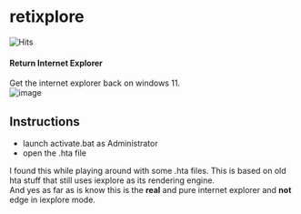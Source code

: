 # retixplore 
![Hits](https://hits.seeyoufarm.com/api/count/incr/badge.svg?url=https%3A%2F%2Fgithub.com%2Fclientcrash%2Fretixplore&count_bg=%2379C83D&title_bg=%23555555&icon=internetexplorer.svg&icon_color=%23E7E7E7&title=hits&edge_flat=false)
#### Return Internet Explorer
Get the internet explorer back on windows 11.   
![image](https://user-images.githubusercontent.com/40364569/146691545-2eec0435-ee7b-474e-ab08-9a930da23769.png)

## Instructions

 - launch activate.bat as Administrator
 - open the .hta file


I found this while playing around with some .hta files.
This is based on old hta stuff that still uses iexplore as its rendering engine.   
And yes as far as is know this is the **real** and pure internet explorer and **not** edge in iexplore mode. 
